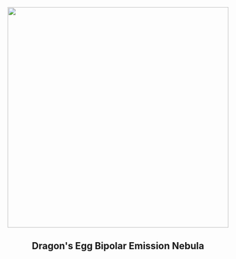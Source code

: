 
<p align="center"><img src="https://apod.nasa.gov/apod/image/2404/DragonsEgg_Prangley_960.jpg" width="500" height="500"></p>
<h2 align="center"> Dragon's Egg Bipolar Emission Nebula </h2>
